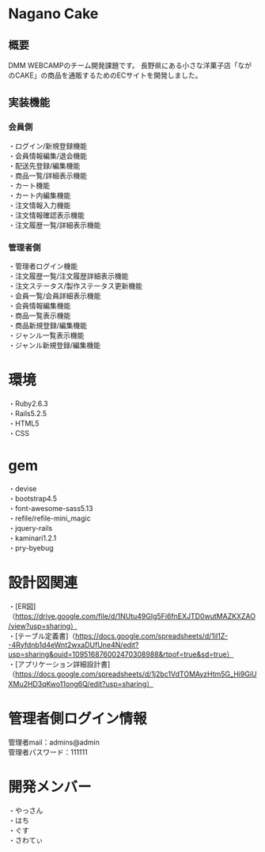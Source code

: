 # Nagano Cake

## 概要
DMM WEBCAMPのチーム開発課題です。
長野県にある小さな洋菓子店「ながのCAKE」の商品を通販するためのECサイトを開発しました。

## 実装機能
### 会員側
・ログイン/新規登録機能  
・会員情報編集/退会機能  
・配送先登録/編集機能  
・商品一覧/詳細表示機能  
・カート機能  
・カート内編集機能  
・注文情報入力機能  
・注文情報確認表示機能  
・注文履歴一覧/詳細表示機能  

### 管理者側
・管理者ログイン機能  
・注文履歴一覧/注文履歴詳細表示機能  
・注文ステータス/製作ステータス更新機能  
・会員一覧/会員詳細表示機能  
・会員情報編集機能  
・商品一覧表示機能  
・商品新規登録/編集機能  
・ジャンル一覧表示機能  
・ジャンル新規登録/編集機能  

# 環境
・Ruby2.6.3  
・Rails5.2.5  
・HTML5  
・CSS  

# gem
・devise  
・bootstrap4.5  
・font-awesome-sass5.13  
・refile/refile-mini_magic  
・jquery-rails  
・kaminari1.2.1  
・pry-byebug  

# 設計図関連
・[ER図]（https://drive.google.com/file/d/1NUtu49GIg5Fi6fnEXJTD0wutMAZKXZAO/view?usp=sharing）  
・[テーブル定義書]（https://docs.google.com/spreadsheets/d/1iI1Z--4Ryfdnb1d4eWnt2wxaDUfUne4N/edit?usp=sharing&ouid=109516876002470308988&rtpof=true&sd=true）  
・[アプリケーション詳細設計書]（https://docs.google.com/spreadsheets/d/1j2bc1VdTOMAyzHtm5G_Hi9GiUXMu2HD3qKwo11ong6Q/edit?usp=sharing）  

# 管理者側ログイン情報
管理者mail：admins@admin  
管理者パスワード：111111  

# 開発メンバー
・やっさん  
・はち  
・ぐす  
・さわてぃ  
